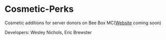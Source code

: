 # Cosmetic-Perks
Cosmetic additions for server donors on Bee Box MC([Website](https://www.beeboxmc.com) coming soon)

Developers: Wesley Nichols, Eric Brewster
